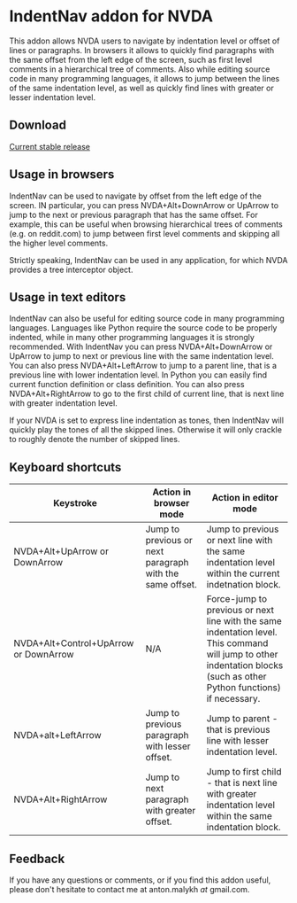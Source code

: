 # IndentNav addon for NVDA
This addon allows NVDA users to navigate by indentation level or offset of lines or paragraphs.
In browsers it allows to quickly find paragraphs with the same offset from the left edge of the screen, such as first level comments in a hierarchical tree of comments.
Also while editing source code in many programming languages, it allows to jump between the lines of the same indentation level, as well as quickly find lines with greater or lesser indentation level.
## Download
[Current stable release](https://github.com/mltony/nvda-indent-nav/raw/master/releases/IndentNav-1.1.nvda-addon)

## Usage in browsers
IndentNav can be used to navigate by  offset from the left edge of the screen. 
IN particular, you can press NVDA+Alt+DownArrow or UpArrow to jump to the next or previous paragraph that has the same offset. 
For example, this can be useful when browsing hierarchical trees of comments (e.g. on reddit.com) to jump between  first level comments and skipping all the higher level comments.

Strictly speaking, IndentNav can be used in any application, for which NVDA provides a tree interceptor object.
## Usage in text editors
IndentNav can also be useful for editing source code in many programming languages. 
Languages like Python require the source code to be properly indented, while in many other programming languages it is strongly recommended.
With IndentNav you can press NVDA+Alt+DownArrow or UpArrow to jump to next or previous line with the same indentation level.
You can also press NVDA+Alt+LeftArrow to jump to a parent line, that is a previous line with lower indentation level.
In Python you can easily find current function definition or class definition.
You can also press NVDA+Alt+RightArrow to go to the first child of current line, that is next line with greater indentation level.

If your NVDA is set to express line indentation as tones, then IndentNav will quickly play the tones of all the skipped lines.
Otherwise it will only crackle to roughly denote the number of skipped lines.

## Keyboard shortcuts
| Keystroke | Action in browser mode | Action in editor mode |
| --- | --- | --- |
| NVDA+Alt+UpArrow or DownArrow | Jump to previous or next paragraph with the same offset. | Jump to previous or next line with the same indentation level within the current indetnation block. |
| NVDA+Alt+Control+UpArrow or DownArrow |  N/A | Force-jump to previous or next line with the same indentation level. This command will jump to other indentation blocks (such as other Python functions) if necessary. |
| NVDA+alt+LeftArrow | Jump to previous paragraph with lesser offset. | Jump to parent - that is previous line with lesser indentation level. |
| NVDA+Alt+RightArrow | Jump to next paragraph with greater offset. | Jump to first child - that is next line with greater indentation level within the same indentation block. |
## Feedback
If you have any questions or comments, or if you find this addon useful, please don't hesitate to contact me at anton.malykh *at* gmail.com.
